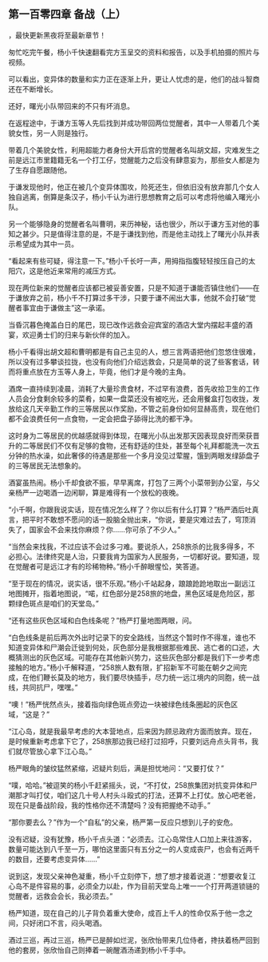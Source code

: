 ## 第一百零四章 备战（上）
，最快更新黑夜将至最新章节！

匆忙吃完午餐，杨小千快速翻看完方玉呈交的资料和报告，以及手机拍摄的照片与视频。

可以看出，变异体的数量和实力正在逐渐上升，更让人忧虑的是，他们的战斗智商还在不断增长。

还好，曙光小队带回来的不只有坏消息。

在返程途中，于谦方玉等人先后找到并成功带回两位觉醒者，其中一人带着几个美貌女性，另一人则是独行。

带着几个美貌女性，利用超能力者身份大开后宫的觉醒者名叫胡文超，灾难发生之前是远江市里籍籍无名一个打工仔，觉醒能力之后没有肆意妄为，那些女人都是为了生存自愿跟随他。

于谦发现他时，他正在被几个变异体围攻，险死还生，但依旧没有放弃那几个女人独自逃离，倒算是条汉子，杨小千认为进行思想教育之后可以考虑将他编入曙光小队。

另一个能够隐身的觉醒者名叫曹明，来历神秘，话也很少，所以于谦方玉对他的事知之甚少。只是值得注意的是，不是于谦找到他，而是他主动找上了曙光小队并表示希望成为其中一员。

“看起来有些可疑，得注意一下。”杨小千长吁一声，用拇指指腹轻轻按压自己的太阳穴，这是他近来常用的减压方式。

现在两位新来的觉醒者应该都已被妥善安置，只是不知道于谦能否镇住他们――在于谦放弃之前，杨小千不打算过多干涉，只要于谦不闹出大事，他就不会打破“觉醒者事宜由于谦做主”这一承诺。

当昏沉暮色掩盖白日的尾巴，现已改作远救会迎宾室的酒店大堂内摆起丰盛的酒宴，欢迎勇士们的归来与新伙伴的加入。

杨小千看得出胡文超和曹明都是有自己主见的人，想三言两语把他们忽悠住很难，所以没有过多攀谈拉拢，也没有向他们介绍远救会，只是简单的说了些客套话，转而将重点放在方玉等人身上，毕竟，他们才是今晚的主角。

酒席一直持续到凌晨，消耗了大量珍贵食材，不过罕有浪费，首先收拾卫生的工作人员会分食剩余较多的菜肴，如果一盘菜还没有被吃光，还会用餐盒打包收拢，发放给这几天辛勤工作的三等居民以作奖励，不管之前身份如何显赫高贵，现在他们都不会浪费任何一点食物，一定会把盘子舔得比洗的都干净。

这时身为二等居民的优越感就得到体现，在曙光小队出发那天因表现良好而荣获晋升的二等居民们不仅有足够的食物，还有舒适的住处，甚至每个礼拜都能洗一次五分钟的热水澡，如此奢侈的待遇是那些一个多月没见过荤腥，饿到两眼发绿舔盘子的三等居民无法想象的。

酒宴虽热闹。杨小千却食欲不振，早早离席，打包了三两个小菜带到办公室，与父亲杨严一边喝酒一边闲聊，算是难得有一个放松的夜晚。

“小千啊，你跟我说实话，现在情况怎么样了？你以后有什么打算？”杨严酒后吐真言，把平时不敢想不愿问的话一股脑全抛出来，“你说，要是灾难过去了，穹顶消失了，国家会不会来找你麻烦？你……你可杀了不少人。”

“当然会来找我，不过应该不会过多刁难。要说杀人，258旅杀的比我多得多，不必担心。法律终究是人治，只要我肯为国家为人民服务，一切都好说。要知道，现在觉醒者可是远江才有的珍稀物种。”杨小千醉眼惺忪，笑答道。

“至于现在的情况，说实话，很不乐观。”杨小千站起身，踉踉跄跄地取出一副远江地图摊开，指着地图说，“喏，红色部分是258旅的地盘，黑色区域是危险区，那颗绿色斑点是咱们的天堂岛。”

“还有这些灰色区域和白色线条呢？”杨严打量地图两眼，问。

“白色线条是前后两次外出时记录下的安全路线，当然这个暂时作不得准，谁也不知道变异体和尸潮会迁徙到何处，灰色部分是我根据那些难民、逃亡者的口述，大概猜测出的灰色区域。可能存在其他新兴势力，这些灰色部分都是我们下一步考虑接触的地方。”杨小千解释道，“258旅人数有限，扩招新军不可能在朝夕之间完成，在他们鞭长莫及的地方，我们要尽快插手，尽力统一远江境内的同胞，统一战线，共同抗尸，嘿嘿。”

“噢！”杨严恍然点头，接着指向绿色斑点旁边一块被绿色线条圈起的灰色区域，“这是？”

“江心岛，就是我最早考虑的大本营地点，后来因为顾忌政府方面而放弃。现在，是时候重新考虑拿下它了，258旅那边我已经打过招呼，只要刘远舟点头背书，我们就尽管放心拿下江心岛。”

杨严眼角的皱纹猛然紧缩，迟疑片刻后，满是担忧地问：“又要打仗？”

“噗，哈哈。”被逗笑的杨小千赶紧摇头，说，“不打仗，258旅集团对抗变异体和尸潮那才叫打仗，咱们这几十号人村头斗殴式的打法，还算不上打仗。放心吧老爸，现在只是备战阶段，我的性格你还不清楚吗？没有把握绝不动手。”

“那你要去么？”作为一个“自私”的父亲，杨严第一反应只想到儿子的安危。

没有迟疑，没有犹豫，杨小千点头道：“必须去。江心岛常住人口加上来往游客，数量可能达到八千至一万，哪怕这里面只有五分之一的人变成丧尸，也会有近两千的数目，还要考虑变异体……”

说到这，发现父亲神色凝重，杨小千立刻停下，想了想才接着说道：“想要收复江心岛不是件容易的事，必须全力以赴，作为目前天堂岛上唯一一个打开两道锁链的觉醒者，远救会会长，我必须去。”

杨严知道，现在自己的儿子背负着重大使命，成百上千人的性命仅系于他一念之间，只好闭口不言，闷头喝酒。

酒过三巡，再过三巡，杨严已是醉如烂泥，张欣怡带来几位侍者，搀扶着杨严回到他的套房，张欣怡自己则捧着一碗醒酒汤递到杨小千手中。

